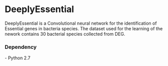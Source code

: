# DeeplyEssential

DeeplyEssential is a Convolutional neural network for the identification of Essential genes in bacteria species. The dataset used for the learning of the nework contains 30 bacterial species collected from DEG. 

<h3>Dependency </h3>
- Python 2.7